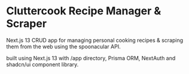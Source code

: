 # Cluttercook Recipe Manager & Scraper

Next.js 13 CRUD app for managing personal cooking recipes & scraping them from the web using the spoonacular API.

built using Next.js 13 with /app directory, Prisma ORM, NextAuth and shadcn/ui component library.
